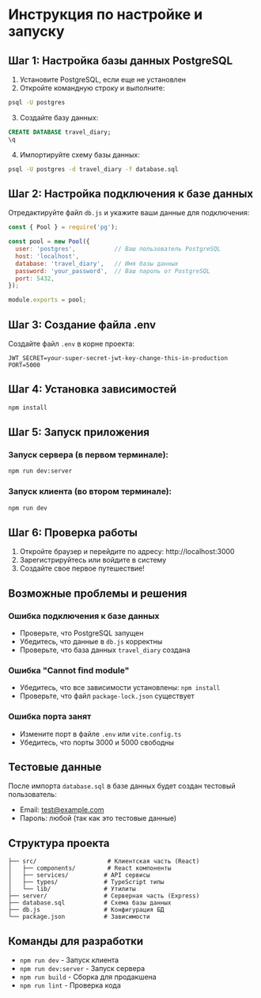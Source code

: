 # Инструкция по настройке и запуску

## Шаг 1: Настройка базы данных PostgreSQL

1. Установите PostgreSQL, если еще не установлен
2. Откройте командную строку и выполните:
```bash
psql -U postgres
```

3. Создайте базу данных:
```sql
CREATE DATABASE travel_diary;
\q
```

4. Импортируйте схему базы данных:
```bash
psql -U postgres -d travel_diary -f database.sql
```

## Шаг 2: Настройка подключения к базе данных

Отредактируйте файл `db.js` и укажите ваши данные для подключения:

```javascript
const { Pool } = require('pg');

const pool = new Pool({
  user: 'postgres',           // Ваш пользователь PostgreSQL
  host: 'localhost',
  database: 'travel_diary',   // Имя базы данных
  password: 'your_password',  // Ваш пароль от PostgreSQL
  port: 5432,
});

module.exports = pool;
```

## Шаг 3: Создание файла .env

Создайте файл `.env` в корне проекта:

```env
JWT_SECRET=your-super-secret-jwt-key-change-this-in-production
PORT=5000
```

## Шаг 4: Установка зависимостей

```bash
npm install
```

## Шаг 5: Запуск приложения

### Запуск сервера (в первом терминале):
```bash
npm run dev:server
```

### Запуск клиента (во втором терминале):
```bash
npm run dev
```

## Шаг 6: Проверка работы

1. Откройте браузер и перейдите по адресу: http://localhost:3000
2. Зарегистрируйтесь или войдите в систему
3. Создайте свое первое путешествие!

## Возможные проблемы и решения

### Ошибка подключения к базе данных
- Проверьте, что PostgreSQL запущен
- Убедитесь, что данные в `db.js` корректны
- Проверьте, что база данных `travel_diary` создана

### Ошибка "Cannot find module"
- Убедитесь, что все зависимости установлены: `npm install`
- Проверьте, что файл `package-lock.json` существует

### Ошибка порта занят
- Измените порт в файле `.env` или `vite.config.ts`
- Убедитесь, что порты 3000 и 5000 свободны

## Тестовые данные

После импорта `database.sql` в базе данных будет создан тестовый пользователь:
- Email: test@example.com
- Пароль: любой (так как это тестовые данные)

## Структура проекта

```
├── src/                    # Клиентская часть (React)
│   ├── components/         # React компоненты
│   ├── services/          # API сервисы
│   ├── types/             # TypeScript типы
│   └── lib/               # Утилиты
├── server/                # Серверная часть (Express)
├── database.sql           # Схема базы данных
├── db.js                  # Конфигурация БД
└── package.json           # Зависимости
```

## Команды для разработки

- `npm run dev` - Запуск клиента
- `npm run dev:server` - Запуск сервера
- `npm run build` - Сборка для продакшена
- `npm run lint` - Проверка кода 